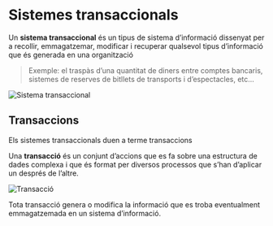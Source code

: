 Sistemes transaccionals
=======================

Un **sistema transaccional** és un tipus de sistema d’informació
dissenyat per a recollir, emmagatzemar, modificar i recuperar qualsevol
tipus d’informació que és generada en una organització

> Exemple: el traspàs d’una quantitat de diners entre comptes
    bancaris, sistemes de reserves de bitllets de transports i
    d’espectacles, etc...

![Sistema transaccional](http://www.dusaneinfotech.com/wp-content/uploads/2013/03/Transaction_system_Architecture1.jpg)

Transaccions
------------

Els sistemes transaccionals duen a terme transaccions

Una **transacció** és un conjunt d’accions que es fa sobre una estructura de dades complexa i que és format per diversos processos que s’han d’aplicar un després de l’altre.

![Transacció](https://vladmihalcea.files.wordpress.com/2014/01/transaction-workflow1.gif)

Tota transacció genera o modifica la informació que es troba eventualment emmagatzemada en un sistema d’informació.

